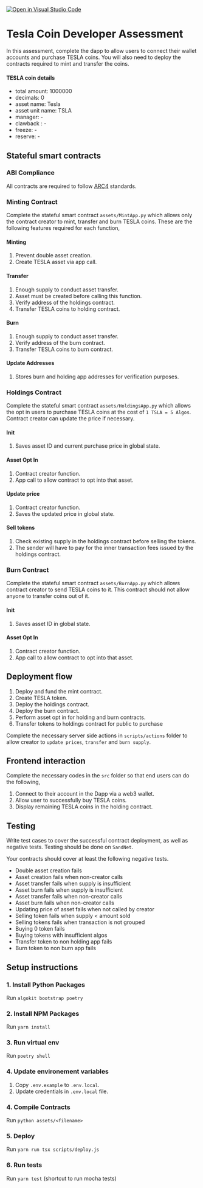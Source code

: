 [![Open in Visual Studio Code](https://classroom.github.com/assets/open-in-vscode-718a45dd9cf7e7f842a935f5ebbe5719a5e09af4491e668f4dbf3b35d5cca122.svg)](https://classroom.github.com/online_ide?assignment_repo_id=11363166&assignment_repo_type=AssignmentRepo)
# Tesla Coin Developer Assessment
In this assessment, complete the dapp to allow users to connect their wallet accounts and purchase TESLA coins. You will also need to deploy the contracts required to mint and transfer the coins.

#### TESLA coin details
- total amount: 1000000
- decimals: 0
- asset name: Tesla
- asset unit name: TSLA
- manager: -
- clawback : -
- freeze: -
- reserve: -

## Stateful smart contracts

### ABI Compliance
All contracts are required to follow [ARC4](https://github.com/algorandfoundation/ARCs/blob/main/ARCs/arc-0004.md) standards.

### Minting Contract
Complete the stateful smart contract `assets/MintApp.py` which allows only the contract creator to mint, transfer and burn TESLA coins. These are the following features required for each function,

#### Minting
1. Prevent double asset creation.
2. Create TESLA asset via app call.

#### Transfer
1. Enough supply to conduct asset transfer.
2. Asset must be created before calling this function.
3. Verify address of the holdings contract.
4. Transfer TESLA coins to holding contract.

#### Burn
1. Enough supply to conduct asset transfer.
2. Verify address of the burn contract.
3. Transfer TESLA coins to burn contract.

#### Update Addresses
1. Stores burn and holding app addresses for verification purposes.

### Holdings Contract
Complete the stateful smart contract `assets/HoldingsApp.py` which allows the opt in users to purchase TESLA coins at the cost of `1 TSLA = 5 Algos`. Contract creator can update the price if necessary.

#### Init
1. Saves asset ID and current purchase price in global state.

#### Asset Opt In
1. Contract creator function.
2. App call to allow contract to opt into that asset.

#### Update price
1. Contract creator function.
2. Saves the updated price in global state.

#### Sell tokens
1. Check existing supply in the holdings contract before selling the tokens.
2. The sender will have to pay for the inner transaction fees issued by the holdings contract.

### Burn Contract
Complete the stateful smart contract `assets/BurnApp.py` which allows contract creator to send TESLA coins to it. This contract should not allow anyone to transfer coins out of it.

#### Init
1. Saves asset ID in global state.
   
#### Asset Opt In
1. Contract creator function.
2. App call to allow contract to opt into that asset.

## Deployment flow
1. Deploy and fund the mint contract.
2. Create TESLA token.
3. Deploy the holdings contract.
4. Deploy the burn contract.
5. Perform asset opt in for holding and burn contracts.
6. Transfer tokens to holdings contract for public to purchase

Complete the necessary server side actions in `scripts/actions` folder to allow creator to `update prices`, `transfer` and `burn supply`.

## Frontend interaction
Complete the necessary codes in the `src` folder so that end users can do the following,

1. Connect to their account in the Dapp via a web3 wallet.
2. Allow user to successfully buy TESLA coins.
3. Display remaining TESLA coins in the holding contract.

## Testing
Write test cases to cover the successful contract deployment, as well as negative tests. Testing should be done on `SandNet`.

Your contracts should cover at least the following negative tests.

- Double asset creation fails
- Asset creation fails when non-creator calls
- Asset transfer fails when supply is insufficient
- Asset burn fails when supply is insufficient
- Asset transfer fails when non-creator calls
- Asset burn fails when non-creator calls
- Updating price of asset fails when not called by creator
- Selling token fails when supply < amount sold
- Selling tokens fails when transaction is not grouped
- Buying 0 token fails
- Buying tokens with insufficient algos
- Transfer token to non holding app fails
- Burn token to non burn app fails

## Setup instructions

### 1. Install Python Packages
Run `algokit bootstrap poetry`

### 2. Install NPM Packages
Run `yarn install`

### 3. Run virtual env
Run `poetry shell`

### 4. Update environement variables
1. Copy `.env.example` to `.env.local`.
2. Update credentials in `.env.local` file.

### 4. Compile Contracts
Run `python assets/<filename>`

### 5. Deploy
Run `yarn run tsx scripts/deploy.js`

### 6. Run tests
Run `yarn test` (shortcut to run mocha tests)
